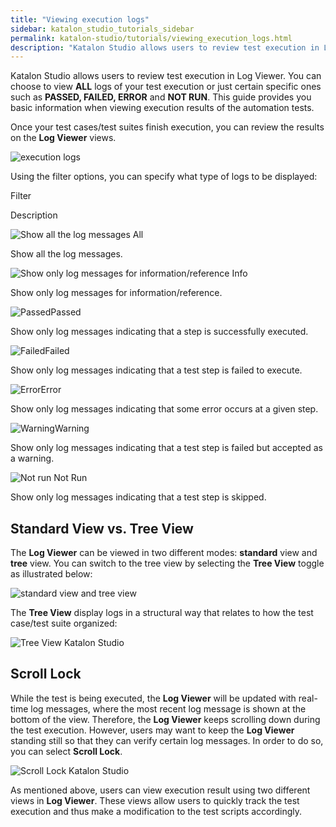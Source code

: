 ```yaml
---
title: "Viewing execution logs"
sidebar: katalon_studio_tutorials_sidebar
permalink: katalon-studio/tutorials/viewing_execution_logs.html
description: "Katalon Studio allows users to review test execution in Log Viewer. This guide shows you to view execution results of automation tests."
---
```

Katalon Studio allows users to review test execution in Log Viewer. You can choose to view **ALL** logs of your test execution or just certain specific ones such as **PASSED, FAILED, ERROR** and **NOT RUN**. This guide provides you basic information when viewing execution results of the automation tests.

Once your test cases/test suites finish execution, you can review the results on the **Log Viewer** views.

![execution logs](../../images/katalon-studio/tutorials/viewing_execution_logs/Log-Viewer.png)

Using the filter options, you can specify what type of logs to be displayed:

Filter

Description

![Show all the log messages](../../images/katalon-studio/tutorials/viewing_execution_logs/All.png) All

Show all the log messages.

![Show only log messages for information/reference](../../images/katalon-studio/tutorials/viewing_execution_logs/Info.png) Info

Show only log messages for information/reference.

![Passed](../../images/katalon-studio/tutorials/viewing_execution_logs/Passed.png)Passed

Show only log messages indicating that a step is successfully executed.

![Failed](../../images/katalon-studio/tutorials/viewing_execution_logs/Failed.png)Failed

Show only log messages indicating that a test step is failed to execute.

![Error](../../images/katalon-studio/tutorials/viewing_execution_logs/Error.png)Error

Show only log messages indicating that some error occurs at a given step.

![Warning](../../images/katalon-studio/tutorials/viewing_execution_logs/Warning.png)Warning

Show only log messages indicating that a test step is failed but accepted as a warning.

 ![Not run](../../images/katalon-studio/tutorials/viewing_execution_logs/Not-Run.png) Not Run

Show only log messages indicating that a test step is skipped.

Standard View vs. Tree View
---------------------------

The **Log Viewer** can be viewed in two different modes: **standard** view and **tree** view. You can switch to the tree view by selecting the **Tree View** toggle as illustrated below:

![standard view and tree view](../../images/katalon-studio/tutorials/viewing_execution_logs/Log-Viewer-2.png)

The **Tree View** display logs in a structural way that relates to how the test case/test suite organized:

![Tree View Katalon Studio](../../images/katalon-studio/tutorials/viewing_execution_logs/Tree-View.png)

Scroll Lock
-----------

While the test is being executed, the **Log Viewer** will be updated with real-time log messages, where the most recent log message is shown at the bottom of the view. Therefore, the **Log Viewer** keeps scrolling down during the test execution. However, users may want to keep the **Log Viewer** standing still so that they can verify certain log messages. In order to do so, you can select **Scroll Lock**.

![Scroll Lock Katalon Studio](../../images/katalon-studio/tutorials/viewing_execution_logs/Scroll-Lock.png)

As mentioned above, users can view execution result using two different views in **Log Viewer**. These views allow users to quickly track the test execution and thus make a modification to the test scripts accordingly.